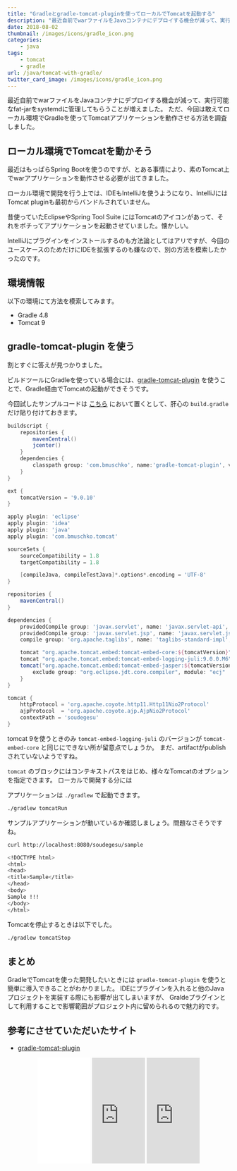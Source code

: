 ```yaml
---
title: "Gradleとgradle-tomcat-pluginを使ってローカルでTomcatを起動する"
description: "最近自前でwarファイルをJavaコンテナにデプロイする機会が減って、実行可能なfat-jarをsystemdに管理してもらうことが増えました。ただ、今回は敢えてローカル環境でGradleを使ってTomcatアプリケーションを動作させる方法を調査しました。"
date: 2018-08-02
thumbnail: /images/icons/gradle_icon.png
categories:
    - java
tags:
    - tomcat
    - gradle
url: /java/tomcat-with-gradle/
twitter_card_image: /images/icons/gradle_icon.png
---
```


最近自前でwarファイルをJavaコンテナにデプロイする機会が減って、実行可能なfat-jarをsystemdに管理してもらうことが増えました。
ただ、今回は敢えてローカル環境でGradleを使ってTomcatアプリケーションを動作させる方法を調査しました。

## ローカル環境でTomcatを動かそう

最近はもっぱらSpring Bootを使うのですが、とある事情により、素のTomcat上でwarアプリケーションを動作させる必要が出てきました。

ローカル環境で開発を行う上では、IDEもIntelliJを使うようになり、IntelliJにはTomcat pluginも最初からバンドルされていません。

昔使っていたEclipseやSpring Tool Suite にはTomcatのアイコンがあって、それをポチってアプリケーションを起動させていました。懐かしい。

IntelliJにプラグインをインストールするのも方法論としてはアリですが、今回のユースケースのためだけにIDEを拡張するのも嫌なので、別の方法を模索したかったのです。

## 環境情報

以下の環境にて方法を模索してみます。

* Gradle 4.8
* Tomcat 9

## gradle-tomcat-plugin を使う

割とすぐに答えが見つかりました。

ビルドツールにGradleを使っている場合には、[gradle-tomcat-plugin](https://github.com/bmuschko/gradle-tomcat-plugin) を使うことで、Gradle経由でTomcatの起動ができそうです。

今回試したサンプルコードは [こちら](https://github.com/soudegesu/tomcat-gradle-plugin-test) において置くとして、肝心の `build.gradle` だけ貼り付けておきます。

```groovy
buildscript {
    repositories {
        mavenCentral()
        jcenter()
    }
    dependencies {
        classpath group: 'com.bmuschko', name:'gradle-tomcat-plugin', version:'2.5'
    }
}

ext {
    tomcatVersion = '9.0.10'
}

apply plugin: 'eclipse'
apply plugin: 'idea'
apply plugin: 'java'
apply plugin: 'com.bmuschko.tomcat'

sourceSets {
    sourceCompatibility = 1.8
    targetCompatibility = 1.8

    [compileJava, compileTestJava]*.options*.encoding = 'UTF-8'
}

repositories {
    mavenCentral()
}

dependencies {
    providedCompile group: 'javax.servlet', name: 'javax.servlet-api', version: '4.0.1'
    providedCompile group: 'javax.servlet.jsp', name: 'javax.servlet.jsp-api', version: '2.3.1'
    compile group: 'org.apache.taglibs', name: 'taglibs-standard-impl', version: '1.2.5'

    tomcat "org.apache.tomcat.embed:tomcat-embed-core:${tomcatVersion}"
    tomcat "org.apache.tomcat.embed:tomcat-embed-logging-juli:9.0.0.M6"
    tomcat("org.apache.tomcat.embed:tomcat-embed-jasper:${tomcatVersion}") {
        exclude group: "org.eclipse.jdt.core.compiler", module: "ecj"
    }
}

tomcat {
    httpProtocol = 'org.apache.coyote.http11.Http11Nio2Protocol'
    ajpProtocol  = 'org.apache.coyote.ajp.AjpNio2Protocol'
    contextPath = 'soudegesu'
}

```

tomcat 9を使うときのみ `tomcat-embed-logging-juli` のバージョンが `tomcat-embed-core` と同じにできない所が留意点でしょうか。
まだ、artifactがpublishされていないようですね。

`tomcat` のブロックにはコンテキストパスをはじめ、様々なTomcatのオプションを指定できます。
ローカルで開発する分には

アプリケーションは `./gradlew` で起動できます。

```bash
./gradlew tomcatRun
```

サンプルアプリケーションが動いているか確認しましょう。問題なさそうですね。

```bash
curl http://localhost:8080/soudegesu/sample

<!DOCTYPE html>
<html>
<head>
<title>Sample</title>
</head>
<body>
Sample !!!
</body>
</html>
```

Tomcatを停止するときは以下でした。

```bash
./gradlew tomcatStop
```

## まとめ

GradleでTomcatを使った開発したいときには `gradle-tomcat-plugin` を使うと簡単に導入できることがわかりました。
IDEにプラグインを入れると他のJavaプロジェクトを実装する際にも影響が出てしまいますが、 Graldeプラグインとして利用することで影響範囲がプロジェクト内に留められるので魅力的です。

## 参考にさせていただいたサイト

* [gradle-tomcat-plugin](https://github.com/bmuschko/gradle-tomcat-plugin)

<div align="center">
<iframe style="width:120px;height:240px;" marginwidth="0" marginheight="0" scrolling="no" frameborder="0" src="//rcm-fe.amazon-adsystem.com/e/cm?lt1=_blank&bc1=000000&IS2=1&bg1=FFFFFF&fc1=000000&lc1=0000FF&t=soudegesu-22&o=9&p=8&l=as4&m=amazon&f=ifr&ref=as_ss_li_til&asins=477418909X&linkId=2e0f8e2eea11a37ff8b7c8371fa3b4ae"></iframe>
<iframe style="width:120px;height:240px;" marginwidth="0" marginheight="0" scrolling="no" frameborder="0" src="https://rcm-fe.amazon-adsystem.com/e/cm?ref=qf_sp_asin_til&t=soudegesu-22&m=amazon&o=9&p=8&l=as1&IS2=1&detail=1&asins=4798136433&linkId=e75591d1acf6e9adf2f590ee3d445997&bc1=ffffff&lt1=_blank&fc1=333333&lc1=0066c0&bg1=ffffff&f=ifr">
</iframe>
<iframe style="width:120px;height:240px;" marginwidth="0" marginheight="0" scrolling="no" frameborder="0" src="https://rcm-fe.amazon-adsystem.com/e/cm?ref=qf_sp_asin_til&t=soudegesu-22&m=amazon&o=9&p=8&l=as1&IS2=1&detail=1&asins=B079Z1PG6C&linkId=21883e76b1b88cdf1ed54d705db98713&bc1=ffffff&lt1=_blank&fc1=333333&lc1=0066c0&bg1=ffffff&f=ifr">
</iframe>
</div>
